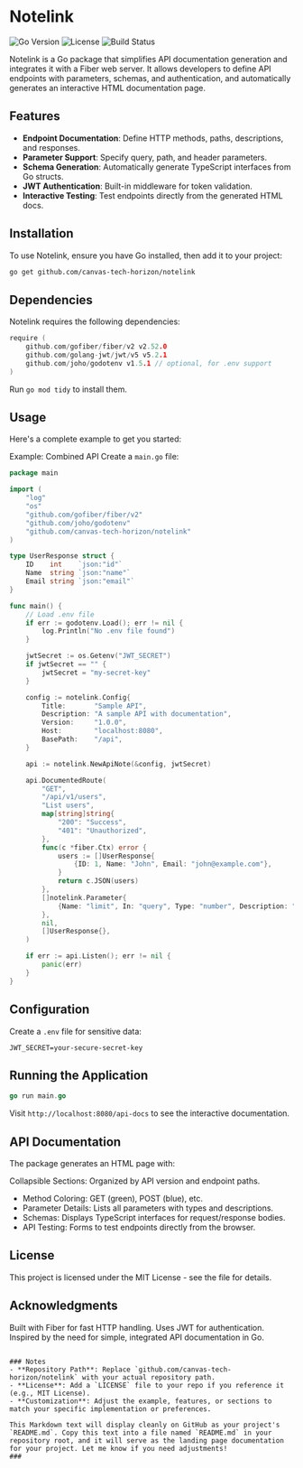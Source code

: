 # Notelink

![Go Version](https://img.shields.io/badge/Go-1.21+-00ADD8.svg)
![License](https://img.shields.io/badge/License-MIT-green.svg)
![Build Status](https://img.shields.io/badge/Build-Passing-brightgreen.svg)

Notelink is a Go package that simplifies API documentation generation and integrates it with a Fiber web server. It allows developers to define API endpoints with parameters, schemas, and authentication, and automatically generates an interactive HTML documentation page.

## Features

- **Endpoint Documentation**: Define HTTP methods, paths, descriptions, and responses.
- **Parameter Support**: Specify query, path, and header parameters.
- **Schema Generation**: Automatically generate TypeScript interfaces from Go structs.
- **JWT Authentication**: Built-in middleware for token validation.
- **Interactive Testing**: Test endpoints directly from the generated HTML docs.

## Installation

To use Notelink, ensure you have Go installed, then add it to your project:

```bash
go get github.com/canvas-tech-horizon/notelink
```
## Dependencies
Notelink requires the following dependencies:
```go
require (
    github.com/gofiber/fiber/v2 v2.52.0
    github.com/golang-jwt/jwt/v5 v5.2.1
    github.com/joho/godotenv v1.5.1 // optional, for .env support
)
```
Run `go mod tidy` to install them.

## Usage
Here's a complete example to get you started:

Example: Combined API
Create a `main.go` file:
```go
package main

import (
    "log"
    "os"
    "github.com/gofiber/fiber/v2"
    "github.com/joho/godotenv"
    "github.com/canvas-tech-horizon/notelink"
)

type UserResponse struct {
    ID    int    `json:"id"`
    Name  string `json:"name"`
    Email string `json:"email"`
}

func main() {
    // Load .env file
    if err := godotenv.Load(); err != nil {
        log.Println("No .env file found")
    }

    jwtSecret := os.Getenv("JWT_SECRET")
    if jwtSecret == "" {
        jwtSecret = "my-secret-key"
    }

    config := notelink.Config{
        Title:       "Sample API",
        Description: "A sample API with documentation",
        Version:     "1.0.0",
        Host:        "localhost:8080",
        BasePath:    "/api",
    }

    api := notelink.NewApiNote(&config, jwtSecret)

    api.DocumentedRoute(
        "GET",
        "/api/v1/users",
        "List users",
        map[string]string{
            "200": "Success",
            "401": "Unauthorized",
        },
        func(c *fiber.Ctx) error {
            users := []UserResponse{
                {ID: 1, Name: "John", Email: "john@example.com"},
            }
            return c.JSON(users)
        },
        []notelink.Parameter{
            {Name: "limit", In: "query", Type: "number", Description: "Max users", Required: false},
        },
        nil,
        []UserResponse{},
    )

    if err := api.Listen(); err != nil {
        panic(err)
    }
}
```

## Configuration
Create a `.env` file for sensitive data:
```text
JWT_SECRET=your-secure-secret-key
```
## Running the Application
```go
go run main.go
```
Visit `http://localhost:8080/api-docs` to see the interactive documentation.

## API Documentation
The package generates an HTML page with:

Collapsible Sections: Organized by API version and endpoint paths.
- Method Coloring: GET (green), POST (blue), etc.
- Parameter Details: Lists all parameters with types and descriptions.
- Schemas: Displays TypeScript interfaces for request/response bodies.
- API Testing: Forms to test endpoints directly from the browser.

## License
This project is licensed under the MIT License - see the  file for details.

## Acknowledgments
Built with Fiber for fast HTTP handling.
Uses JWT for authentication.
Inspired by the need for simple, integrated API documentation in Go.
```text

### Notes
- **Repository Path**: Replace `github.com/canvas-tech-horizon/notelink` with your actual repository path.
- **License**: Add a `LICENSE` file to your repo if you reference it (e.g., MIT License).
- **Customization**: Adjust the example, features, or sections to match your specific implementation or preferences.

This Markdown text will display cleanly on GitHub as your project's `README.md`. Copy this text into a file named `README.md` in your repository root, and it will serve as the landing page documentation for your project. Let me know if you need adjustments!
###
```

